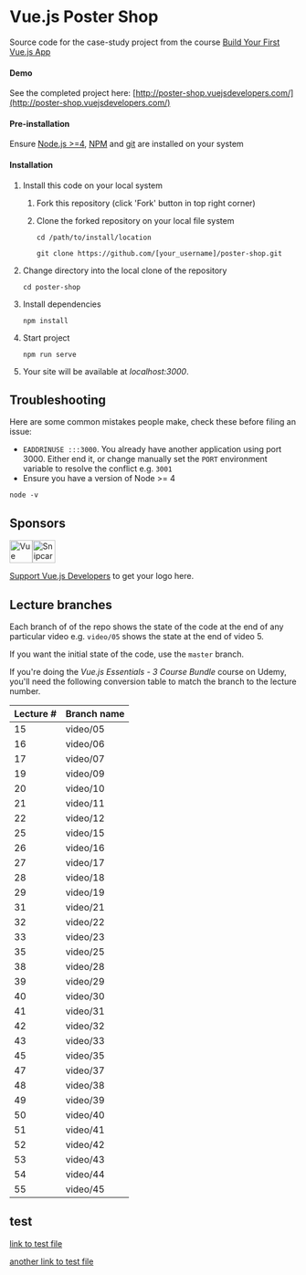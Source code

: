 # Vue.js Poster Shop

Source code for the case-study project from the course [Build Your First Vue.js App](https://courses.vuejsdevelopers.com/p/build-your-first-vue-js-app?utm_source=github-vjd
)

#### Demo

See the completed project here: [http://poster-shop.vuejsdevelopers.com/](http://poster-shop.vuejsdevelopers.com/)

#### Pre-installation

Ensure [Node.js  >=4](https://nodejs.org/en/download/), [NPM](https://docs.npmjs.com) and [git](https://git-scm.com/book/en/v2/Getting-Started-Installing-Git) are installed on your system
 
#### Installation

1. Install this code on your local system
     
    1. Fork this repository (click 'Fork' button in top right corner)
    2. Clone the forked repository on your local file system
    
        ```
        cd /path/to/install/location
        
        git clone https://github.com/[your_username]/poster-shop.git
        ```

2. Change directory into the local clone of the repository

    ```
    cd poster-shop
    ```

3. Install dependencies

    ```
    npm install
    ```
    
4. Start project

    ```
    npm run serve
    ```

5. Your site will be available at *localhost:3000*.

## Troubleshooting

Here are some common mistakes people make, check these before filing an issue:

- `EADDRINUSE :::3000`. You already have another application using port 3000. Either end it, or change manually set the `PORT` environment variable to resolve the conflict e.g. `3001`
- Ensure you have a version of Node >= 4

```
node -v
```

## Sponsors

<a href="https://vueschool.io" target="_blank"><img src="https://vueschool.io/img/logo/vueschool_logo_multicolor.svg" height="40" alt="Vue School"/></a><a href="https://snipcart.com/" target="_blank"><img src="https://gallery.mailchimp.com/cd0e0c3fe7829518b809554a8/images/8232ce8f-6f3f-4bd9-a8dc-0fe3d163d085.png" height="40" alt="Snipcart"/></a>

[Support Vue.js Developers](https://www.patreon.com/anthonygore?utm-source=github-vjd&utm-medium=link&utm_campaign=sponsors) to get your logo here.

## Lecture branches

Each branch of of the repo shows the state of the code at the end of any particular video e.g. `video/05` shows the state at the end of video 5.

If you want the initial state of the code, use the `master` branch.

If you're doing the *Vue.js Essentials - 3 Course Bundle* course on Udemy, you'll need the following conversion table to match the branch to the lecture number.

| Lecture # | Branch name |
| - | - |
| 15 | video/05 |
| 16 | video/06 |
| 17 | video/07 |
| 19 | video/09 |
| 20 | video/10 |
| 21 | video/11 |
| 22 | video/12 |
| 25 | video/15 |
| 26 | video/16 |
| 27 | video/17 |
| 28 | video/18 |
| 29 | video/19 |
| 31 | video/21 |
| 32 | video/22 |
| 33 | video/23 |
| 35 | video/25 |
| 38 | video/28 |
| 39 | video/29 |
| 40 | video/30 |
| 41 | video/31 |
| 42 | video/32 |
| 43 | video/33 |
| 45 | video/35 |
| 47 | video/37 |
| 48 | video/38 |
| 49 | video/39 |
| 50 | video/40 |
| 51 | video/41 |
| 52 | video/42 |
| 53 | video/43 |
| 54 | video/44 |
| 55 | video/45 |



## test
[link to test file](https://github.com/keitwirik/poster-shop/blob/keitwirik-patch-1/test.md)

[another link to test file](https://github.com/keitwirik/poster-shop/blob/master/test.md)

